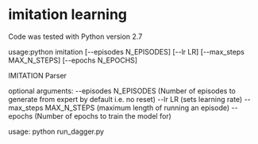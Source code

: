 # imitation learning

Code was tested with Python version 2.7

usage:python  imitation [--episodes N_EPISODES] [--lr LR] [--max_steps MAX_N_STEPS] [--epochs N_EPOCHS]

IMITATION Parser

optional arguments:
--episodes N_EPISODES             (Number of episodes to generate from expert by default i.e. no reset)
--lr LR                                           (sets learning rate)
--max_steps  MAX_N_STEPS      (maximum length of running an episode)
--epochs                                       (Number of epochs to train the model for)


usage: python run_dagger.py


